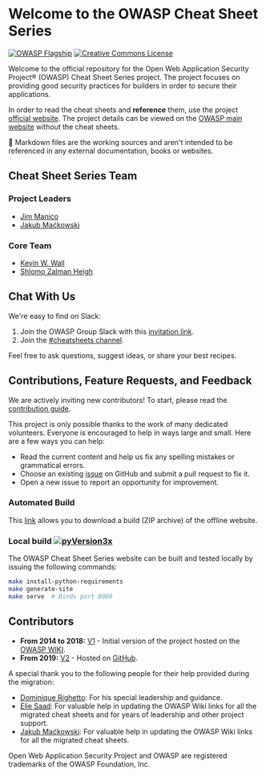 # Welcome to the OWASP Cheat Sheet Series

[![OWASP Flagship](https://img.shields.io/badge/owasp-flagship%20project-48A646.svg)](https://www.owasp.org/index.php/OWASP_Project_Inventory#tab=Flagship_Projects)
[![Creative Commons License](https://img.shields.io/github/license/OWASP/CheatSheetSeries)](https://creativecommons.org/licenses/by-sa/4.0/ "CC BY-SA 4.0")

Welcome to the official repository for the Open Web Application Security Project® (OWASP) Cheat Sheet Series project. The project focuses on providing good security practices for builders in order to secure their applications.

In order to read the cheat sheets and **reference** them, use the project [official website](https://cheatsheetseries.owasp.org). The project details can be viewed on the [OWASP main website](https://owasp.org/www-project-cheat-sheets/) without the cheat sheets.

:triangular_flag_on_post: Markdown files are the working sources and aren't intended to be referenced in any external documentation, books or websites.

## Cheat Sheet Series Team

### Project Leaders

- [Jim Manico](https://github.com/jmanico)
- [Jakub Maćkowski](https://github.com/mackowski)

### Core Team

- [Kevin W. Wall](https://github.com/kwwall)
- [Shlomo Zalman Heigh](https://github.com/szh)

## Chat With Us

We're easy to find on Slack:

1. Join the OWASP Group Slack with this [invitation link](https://owasp.org/slack/invite).
2. Join the [#cheatsheets channel](https://owasp.slack.com/messages/C073YNUQG).

Feel free to ask questions, suggest ideas, or share your best recipes.

## Contributions, Feature Requests, and Feedback

We are actively inviting new contributors! To start, please read the [contribution guide](CONTRIBUTING.md).

This project is only possible thanks to the work of many dedicated volunteers. Everyone is encouraged to help in ways large and small. Here are a few ways you can help:

- Read the current content and help us fix any spelling mistakes or grammatical errors.
- Choose an existing [issue](https://github.com/OWASP/CheatSheetSeries/issues) on GitHub and submit a pull request to fix it.
- Open a new issue to report an opportunity for improvement.

### Automated Build

This [link](https://cheatsheetseries.owasp.org/bundle.zip) allows you to download a build (ZIP archive) of the offline website.

### Local build [![pyVersion3x](https://img.shields.io/badge/python-3.x-blue.svg)](https://www.python.org/downloads/)

The OWASP Cheat Sheet Series website can be built and tested locally by issuing the following commands:

```sh
make install-python-requirements
make generate-site
make serve  # Binds port 8000
```

## Contributors

- **From 2014 to 2018:** [V1](CONTRIBUTOR-V1.md) - Initial version of the project hosted on the [OWASP WIKI](https://wiki.owasp.org).
- **From 2019:** [V2](https://github.com/OWASP/CheatSheetSeries/graphs/contributors) - Hosted on [GitHub](https://github.com/OWASP/CheatSheetSeries).

A special thank you to the following people for their help provided during the migration:

- [Dominique Righetto](https://github.com/righettod): For his special leadership and guidance.
- [Elie Saad](https://github.com/ThunderSon): For valuable help in updating the OWASP Wiki links for all the migrated cheat sheets and for years of leadership and other project support.
- [Jakub Maćkowski](https://github.com/mackowski): For valuable help in updating the OWASP Wiki links for all the migrated cheat sheets.

Open Web Application Security Project and OWASP are registered trademarks of the OWASP Foundation, Inc.
